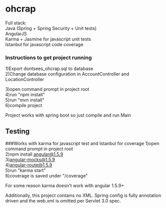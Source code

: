 ohcrap  
========   
Full stack:  
Java (Spring + Spring Security + Unit tests)  
AngularJS  
Karma + Jasmine for javascript unit tests  
Istanbul for javascript code coverage  
  
### Instructions to get project running  
1)Export dontsees_ohcrap.sql to database  
2)Change database configuration in AccountController and LocationController  
  
3)open command prompt in project root  
4)run "npm install"  
5)run "mvn install"  
6)compile project

Project works with spring boot so just compile and run Main


## Testing  
###Works with karma for javascript test and Istanbul for coverage
1)open command prompt in project root  
2)npm install angular@1.5.9  
3)angular-mocks@1.5.9  
4)angular-route@1.5.9  
5)run "karma start"  
6)coverage is saved under "/coverage"    
   
For some reason karma doesn't work with angular 1.5.9+
  
Additionally, this project contains no XML. Spring config is fully annotation driven and the web.xml is omitted per Servlet 3.0 spec.  

